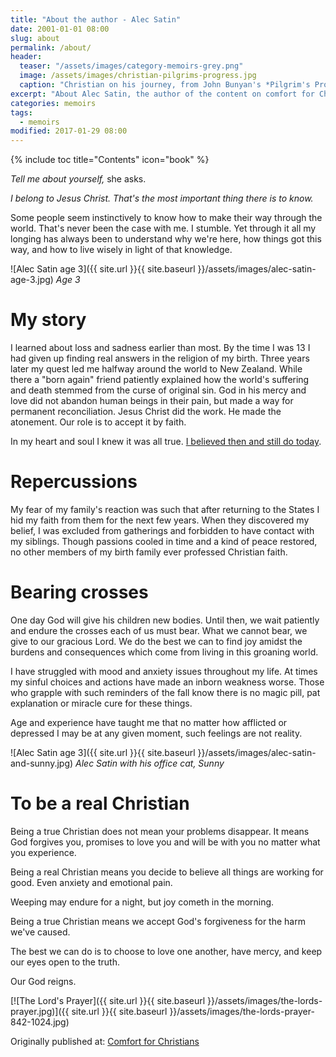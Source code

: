 ```yaml
---
title: "About the author - Alec Satin"
date: 2001-01-01 08:00
slug: about
permalink: /about/
header:
  teaser: "/assets/images/category-memoirs-grey.png"
  image: /assets/images/christian-pilgrims-progress.jpg
  caption: "Christian on his journey, from John Bunyan's *Pilgrim's Progress*"
excerpt: "About Alec Satin, the author of the content on comfort for Christians"
categories: memoirs
tags:
  - memoirs
modified: 2017-01-29 08:00
---
```

{% include toc title="Contents" icon="book" %}

*Tell me about yourself,* she asks.

*I belong to Jesus Christ.  That's the most important thing there is to know.*

Some people seem instinctively to know how to make their way through the world.  That's never been the case with me. I stumble.  Yet through it all my longing has always been to understand why we're here, how things got this way, and how to live wisely in light of that knowledge.

![Alec Satin age 3]({{ site.url }}{{ site.baseurl }}/assets/images/alec-satin-age-3.jpg)
*Age 3*

# My story

I learned about loss and sadness earlier than most.  By the time I was 13 I had given up finding real answers in the religion of my birth.  Three years later my quest led me halfway around the world to New Zealand.  While there a "born again" friend patiently explained how the world's suffering and death stemmed from the curse of original sin.  God in his mercy and love did not abandon human beings in their pain, but made a way for permanent reconciliation.  Jesus Christ did the work.  He made the atonement.  Our role is to accept it by faith.

In my heart and soul I knew it was all true. [I believed then and still do today](/beliefs/).

# Repercussions

My fear of my family's reaction was such that after returning to the States I hid my faith from them for the next few years.  When they discovered my belief, I was excluded from gatherings and forbidden to have contact with my siblings.  Though passions cooled in time and a kind of peace restored, no other members of my birth family ever professed Christian faith.

# Bearing crosses

One day God will give his children new bodies.  Until then, we wait patiently and endure the crosses each of us must bear.  What we cannot bear, we give to our gracious Lord. We do the best we can to find joy amidst the burdens and consequences which come from living in this groaning world.

I have struggled with mood and anxiety issues throughout my life.  At times my sinful choices and actions have made an inborn weakness worse.  Those who grapple with such reminders of the fall know there is no magic pill, pat explanation or miracle cure for these things.

Age and experience have taught me that no matter how afflicted or depressed I may be at any given moment, such feelings are not reality.

![Alec Satin age 3]({{ site.url }}{{ site.baseurl }}/assets/images/alec-satin-and-sunny.jpg)
*Alec Satin with his office cat, Sunny*

# To be a real Christian

Being a true Christian does not mean your problems disappear.  It means God forgives you, promises to love you and will be with you no matter what you experience.

Being a real Christian means you decide to believe all things are working for good.  Even anxiety and emotional pain.

Weeping may endure for a night, but joy cometh in the morning.

Being a true Christian means we accept God's forgiveness for the harm we've caused.

The best we can do is to choose to love one another, have mercy, and keep our eyes open to the truth.

Our God reigns.

[![The Lord's Prayer]({{ site.url }}{{ site.baseurl }}/assets/images/the-lords-prayer.jpg)]({{ site.url }}{{ site.baseurl }}/assets/images/the-lords-prayer-842-1024.jpg)

<div>Originally published at: <a href='http://www.alecsatin.com/'>Comfort for Christians</a></div>
